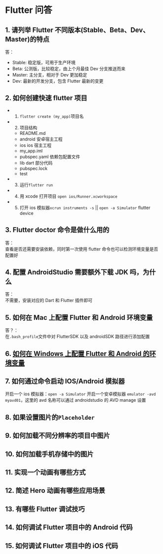 # Flutter 问答

## 1. 请列举 Flutter 不同版本(Stable、Beta、Dev、Master)的特点

答：

- Stable: 稳定版，可用于生产环境
- Beta: 公测版，比较稳定，由上个月最佳 Dev 分支推送而来
- Master: 主分支，相对于 Dev 更加稳定
- Dev: 最新的开发分支，包含 Flutter 最新的变更

## 2. 如何创建快速 flutter 项目

- 1. `flutter create (my_app)`项目名
- 2. 项目结构
  - README.md
  - android 安卓宿主工程
  - ios ios 宿主工程
  - my_app.iml
  - pubspec.yaml 依赖包配置文件
  - lib dart 部分代码
  - pubspec.lock
  - test
- 3. 运行`flutter run`
- 4. 用 xcode 打开项目 `open ios/Runner.xcworkspace`
- 5. 打开 ios 模拟器`xcrun instruments -s` || `open -a Simulator`
     flutter device

## 3. Flutter doctor 命令是做什么用的

答：  
查看是否还需要安装依赖，同时第一次使用 flutter 命令也可以检测环境变量是否配置好

## 4. 配置 AndroidStudio 需要额外下载 JDK 吗，为什么

答：  
不需要，安装对应的 Dart 和 Flutter 插件即可

## 5. 如何在 Mac 上配置 Flutter 和 Android 环境变量

答？：  
在`.bash_profile`文件中对 FlutterSDK 以及 androidSDK 路径进行添加配置

## 6. [如何在 Windows 上配置 Flutter 和 Android 的环境变量](https://blog.csdn.net/sunbinkang/article/details/106935636)

## 7. 如何通过命令启动 IOS/Android 模拟器

开启一个 ios 模拟器：`open -a Simulator`
开启一个安卓模拟器 `emulator -avd myavd01`，这里的 avd 名称可以通过 androidstudio 的 AVD manage 设置

## 8. 如果设置图片的`Placeholder`

## 9. 如何加载不同分辨率的项目中图片

## 10. 如何加载手机存储中的图片

## 11. 实现一个动画有哪些方式

## 12. 简述 Hero 动画有哪些应用场景

## 13. 有哪些 Flutter 调试技巧

## 14. 如何调试 Flutter 项目中的 Android 代码

## 15. 如何调试 Flutter 项目中的 iOS 代码
